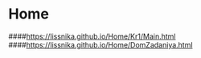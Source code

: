 # Home
####https://lissnika.github.io/Home/Kr1/Main.html
####https://lissnika.github.io/Home/DomZadaniya.html

